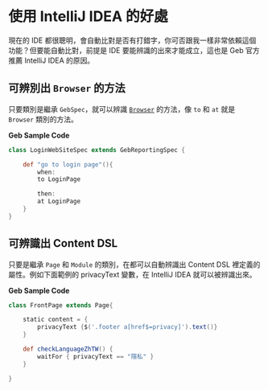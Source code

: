 # 使用 IntelliJ IDEA 的好處

現在的 IDE 都很聰明，會自動比對是否有打錯字，你可否跟我一樣非常依賴這個功能？但要能自動比對，前提是 IDE 要能辨識的出來才能成立，這也是 Geb 官方推薦 IntelliJ IDEA 的原因。

## 可辨別出 `Browser` 的方法

只要類別是繼承 `GebSpec`，就可以辨識 [`Browser`](http://www.gebish.org/manual/current/api/geb/Browser.html) 的方法，像 `to` 和 `at` 就是 `Browser` 類別的方法。

**Geb Sample Code**

```groovy
class LoginWebSiteSpec extends GebReportingSpec {

    def "go to login page"(){
        when:
        to LoginPage

        then:
        at LoginPage
    }
}
```

## 可辨識出 Content DSL

只要是繼承 `Page` 和 `Module` 的類別，在都可以自動辨識出 Content DSL 裡定義的屬性。例如下面範例的 privacyText 變數，在 IntelliJ IDEA 就可以被辨識出來。

**Geb Sample Code**

```groovy
class FrontPage extends Page{

    static content = {
        privacyText {$('.footer a[href$=privacy]').text()}
    }

    def checkLanguageZhTW() {
        waitFor { privacyText == "隱私" }
    }

}
```
